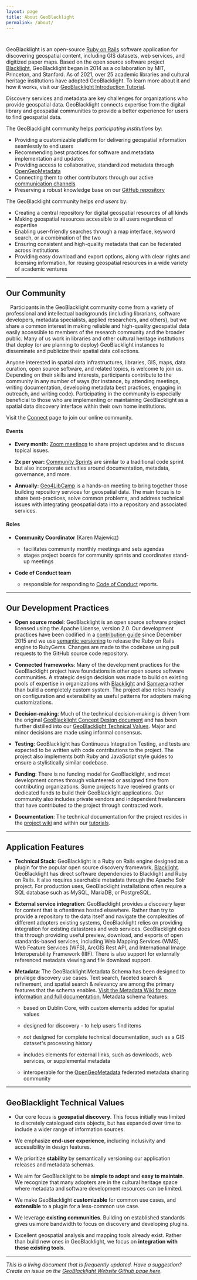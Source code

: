 ```yaml
---
layout: page
title: About GeoBlacklight
permalink: /about/
---
```


` `

GeoBlacklight is an open-source [Ruby on Rails](https://rubyonrails.org/) software application for discovering geospatial content, including GIS datasets, web services, and digitized paper maps. Based on the open source software project [Blacklight](https://projectblacklight.org/), GeoBlacklight began in 2014 as a collaboration by MIT, Princeton, and Stanford. As of 2021, over 25 academic libraries and cultural heritage institutions have adopted GeoBlacklight. To learn more about it and how it works, visit our [GeoBlacklight Introduction Tutorial](https://geoblacklight.org/tutorial/2015/02/09/geoblacklight-overview.html).

Discovery services and metadata are key challenges for organizations who provide geospatial data. GeoBlacklight connects expertise from the digital library and geospatial communities to provide a better experience for users to find geospatial data.

The GeoBlacklight community helps *participating institutions* by:
* Providing a customizable platform for delivering geospatial information seamlessly to end users
* Recommending best practices for software and metadata implementation and updates
* Providing access to collaborative, standardized metadata through [OpenGeoMetadata](https://github.com/OpenGeoMetadata)
* Connecting them to other contributors through our active [communication channels](https://geoblacklight.org/connect.html)
* Preserving a robust knowledge base on our [GitHub repository](https://github.com/geoblacklight/geoblacklight/wiki)

The GeoBlacklight community helps *end users* by:
* Creating a central repository for digital geospatial resources of all kinds
* Making geospatial resources accessible to all users regardless of expertise
* Enabling user-friendly searches through a map interface, keyword search, or a combination of the two
* Ensuring consistent and high-quality metadata that can be federated across institutions
* Providing easy download and export options, along with clear rights and licensing information, for reusing geospatial resources in a wide variety of academic ventures

**************************

Our Community
-------------
` `
Participants in the GeoBlacklight community come from a variety of professional and intellectual backgrounds (including librarians, software developers, metadata specialists, applied researchers, and others), but we share a common interest in making reliable and high-quality geospatial data easily accessible to members of the research community and the broader public. Many of us work in libraries and other cultural heritage institutions that deploy (or are planning to deploy) GeoBlacklight instances to disseminate and publicize their spatial data collections.

Anyone interested in spatial data infrastructures, libraries, GIS, maps, data curation, open source software, and related topics, is welcome to join us. Depending on their skills and interests, participants contribute to the community in any number of ways (for instance, by attending meetings, writing documentation, developing metadata best practices, engaging in outreach, and writing code). Participating in the community is especially beneficial to those who are implementing or maintaining GeoBlacklight as a spatial data discovery interface within their own home institutions.

Visit the [Connect](https://geoblacklight.org/connect.html) page to join our online community.

#### Events

- **Every month:** [Zoom meetings](https://z.umn.edu/gbl-meetings) to share project updates and to discuss topical issues.

- **2x per year:** [Community Sprints](/community-sprints.html) are similar to a traditional code sprint but also incorporate activities around documentation, metadata, governance, and more.

- **Annually:** [Geo4LibCamp](https://geo4libcamp.org/) is a hands-on meeting to bring together those building repository services for geospatial data. The main focus is to share best-practices, solve common problems, and address technical issues with integrating geospatial data into a repository and associated services.

#### Roles

- **Community Coordinator** (Karen Majewicz)

	- facilitates community monthly meetings and sets agendas
	- stages project boards for community sprints and coordinates stand-up meetings

- **Code of Conduct team**

	- responsible for responding to [Code of Conduct](https://github.com/geoblacklight/geoblacklight/blob/main/CODE_OF_CONDUCT.md) reports.

**************************

Our Development Practices
-------------------------

- **Open source model**: GeoBlacklight is an open source software project licensed using the Apache License, version 2.0. Our development practices have been codified in a [contribution guide](https://github.com/geoblacklight/geoblacklight/blob/main/CONTRIBUTING.md) since December 2015 and we use [semantic versioning](https://semver.org/) to release the Ruby on Rails engine to RubyGems. Changes are made to the codebase using pull requests to the GitHub source code repository.

- **Connected frameworks**: Many of the development practices for the GeoBlacklight project have foundations in other open source software communities. A strategic design decision was made to build on existing pools of expertise in organizations with [Blacklight](https://projectblacklight.org/) and [Samvera](https://samvera.org/) rather than build a completely custom system. The project also relies heavily on configuration and extensibility as useful patterns for adopters making customizations.

- **Decision-making**: Much of the technical decision-making is driven from the original [GeoBlacklight Concept Design document](https://geoblacklight.org/documents/GeoBlacklight%20Concept%20Design%20v0.3.3.pdf) and has been further distilled into our [GeoBlacklight Technical Values](#geoblacklight-technical-values). Major and minor decisions are made using informal consensus.

- **Testing**: GeoBlacklight has Continuous Integration Testing, and tests are expected to be written with code contributions to the project. The project also implements both Ruby and JavaScript style guides to ensure a stylistically similar codebase.

- **Funding**: There is no funding model for GeoBlacklight, and most development comes through volunteered or assigned time from contributing organizations. Some projects have received grants or dedicated funds to build their GeoBlacklight applications. Our community also includes private vendors and independent freelancers that have contributed to the project through contracted work.

- **Documentation**: The technical documentation for the project resides in the [project wiki](https://github.com/geoblacklight/geoblacklight/wiki) and within our [tutorials](https://geoblacklight.org/tutorials.html).

**************************

Application Features
--------------------

- **Technical Stack**: GeoBlacklight is a Ruby on Rails engine designed as a plugin for the popular open source discovery framework, [Blacklight](https://projectblacklight.org/). GeoBlacklight has direct software dependencies to Blacklight and Ruby on Rails. It also requires searchable metadata through the Apache Solr project. For production uses, GeoBlacklight installations often require a SQL database such as MySQL, MariaDB, or PostgreSQL. 

- **External service integration**: GeoBlacklight provides a discovery layer for content that is oftentimes hosted elsewhere. Rather than try to provide a repository to the data itself and navigate the complexities of different adopters existing systems, GeoBlacklight relies on providing integration for existing datastores and web services. GeoBlacklight does this through providing useful preview, download, and exports of open standards-based services, including Web Mapping Services (WMS), Web Feature Services (WFS), ArcGIS Rest API, and International Image Interoperability Framework (IIIF). There is also support for externally referenced metadata viewing and file download support.

- **Metadata**: The GeoBlacklight Metadata Schema has been designed to privilege discovery use cases. Text search, faceted search & refinement, and spatial search & relevancy are among the primary features that the schema enables. [Visit the Metadata Wiki for more information and full documentation.](https://github.com/geoblacklight/geoblacklight/wiki/GeoBlacklight-Metadata) Metadata schema features:

	- based on Dublin Core, with custom elements added for spatial values

	- designed for discovery - to help users find items

	- _not_ designed for complete technical documentation, such as a GIS dataset's processing history

	- includes elements for external links, such as downloads, web services, or supplemental metadata

	- interoperable for the [OpenGeoMetadata](https://github.com/OpenGeoMetadata) federated metadata sharing community

**************************

GeoBlacklight Technical Values
------------------------------

- Our core focus is **geospatial discovery**. This focus initially was limited to discretely catalogued data objects, but has expanded over time to include a wider range of information sources.

- We emphasize **end-user experience**, including inclusivity and accessibility in design features.

- We prioritize **stability** by semantically versioning our application releases and metadata schemas.

- We aim for GeoBlacklight to be **simple to adopt** and **easy to maintain**. We recognize that many adopters are in the cultural heritage space where metadata and software development resources can be limited.

- We make GeoBlacklight **customizable** for common use cases, and **extensible** to a plugin for a less-common use case.

- We leverage **existing communities**. Building on established standards gives us more bandwidth to focus on discovery and developing plugins.

- Excellent geospatial analysis and mapping tools already exist. Rather than build new ones in GeoBlacklight, we focus on **integration with these existing tools**.

**************************

*This is a living document that is frequently updated. Have a suggestion? Create an issue on the [GeoBlacklight Website Github page here](https://github.com/geoblacklight/geoblacklight.github.io/issues).*
